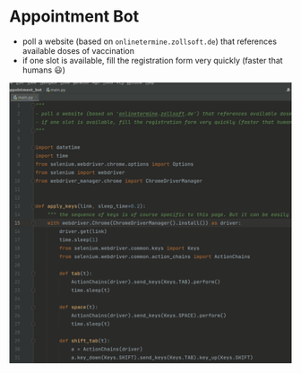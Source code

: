 # Appointment Bot

- poll a website (based on `onlinetermine.zollsoft.de`) that references available doses of vaccination
- if one slot is available, fill the registration form very quickly (faster that humans :smiley:)


![demo](demo.gif "")
